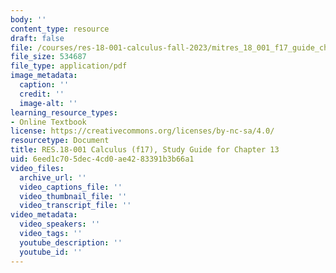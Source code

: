 ```yaml
---
body: ''
content_type: resource
draft: false
file: /courses/res-18-001-calculus-fall-2023/mitres_18_001_f17_guide_ch13.pdf
file_size: 534687
file_type: application/pdf
image_metadata:
  caption: ''
  credit: ''
  image-alt: ''
learning_resource_types:
- Online Textbook
license: https://creativecommons.org/licenses/by-nc-sa/4.0/
resourcetype: Document
title: RES.18-001 Calculus (f17), Study Guide for Chapter 13
uid: 6eed1c70-5dec-4cd0-ae42-83391b3b66a1
video_files:
  archive_url: ''
  video_captions_file: ''
  video_thumbnail_file: ''
  video_transcript_file: ''
video_metadata:
  video_speakers: ''
  video_tags: ''
  youtube_description: ''
  youtube_id: ''
---
```

